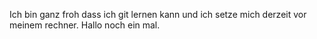 Ich bin ganz froh dass ich git lernen kann und ich setze mich derzeit vor meinem rechner.
Hallo noch ein mal.
